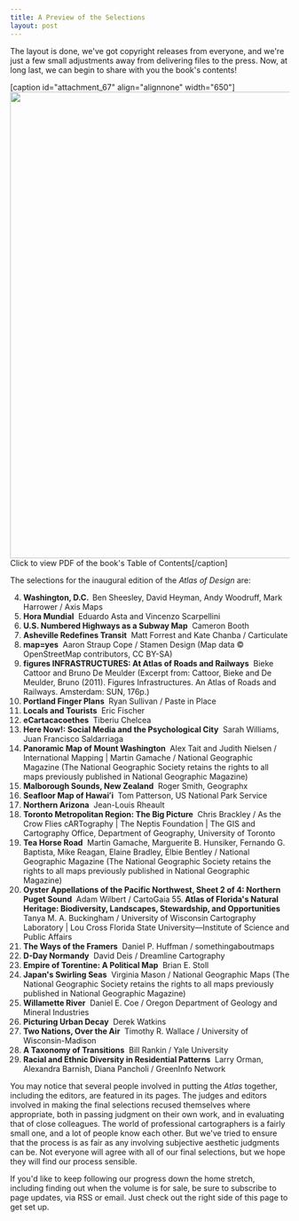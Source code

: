 ```yaml
---
title: A Preview of the Selections
layout: post
---
```


The layout is done, we've got copyright releases from everyone, and we're just a few small adjustments away from delivering files to the press. Now, at long last, we can begin to share with you the book's contents!<!--more-->

[caption id="attachment_67" align="alignnone" width="650"]<a href="http://atlasofdesign.org/wp-content/uploads/2012/08/Contents-low-res.pdf"><img class="size-full wp-image-67 " title="Contents Img" src="http://atlasofdesign.org/wp-content/uploads/2012/08/Contents-Img.png" alt="" width="650" height="841" /></a> Click to view PDF of the book's Table of Contents[/caption]

The selections for the inaugural edition of the <em>Atlas of Design</em> are:

4. <strong>Washington, D.C.  </strong>Ben Sheesley, David Heyman, Andy Woodruff, Mark Harrower / Axis Maps
8. <strong>Hora Mundial</strong>  Eduardo Asta and Vincenzo Scarpellini
10. <strong>U.S. Numbered Highways as a Subway Map</strong>  Cameron Booth
14. <strong>Asheville Redefines Transit</strong>  Matt Forrest and Kate Chanba / Carticulate
17. <strong>map=yes</strong>  Aaron Straup Cope / Stamen Design (Map data © OpenStreetMap contributors, CC BY-SA)
20. <strong>figures INFRASTRUCTURES: At Atlas of Roads and Railways</strong>  Bieke Cattoor and Bruno De Meulder (Excerpt from: Cattoor, Bieke and De Meulder, Bruno (2011). Figures Infrastructures. An Atlas of Roads and Railways. Amsterdam: SUN, 176p.)
22. <strong>Portland Finger Plans</strong>  Ryan Sullivan / Paste in Place
26. <strong>Locals and Tourists</strong>  Eric Fischer
28. <strong>eCartacacoethes</strong>  Tiberiu Chelcea
31. <strong>Here Now!: Social Media and the Psychological City</strong>  Sarah Williams, Juan Francisco Saldarriaga
34. <strong>Panoramic Map of Mount Washington</strong>  Alex Tait and Judith Nielsen / International Mapping | Martin Gamache / National Geographic Magazine (The National Geographic Society retains the rights to all maps previously published in National Geographic Magazine)
36. <strong>Malborough Sounds, New Zealand</strong>  Roger Smith, Geographx
40. <strong>Seafloor Map of Hawaiʻi</strong>  Tom Patterson, US National Park Service
44. <strong>Northern Arizona</strong>  Jean-Louis Rheault
47. <strong>Toronto Metropolitan Region: The Big Picture</strong>  Chris Brackley / As the Crow Flies cARTography | The Neptis Foundation | The GIS and Cartography Office, Department of Geography, University of Toronto
50. <strong>Tea Horse Road</strong>  Martin Gamache, Marguerite B. Hunsiker, Fernando G. Baptista, Mike Reagan, Elaine Bradley, Elbie Bentley / National Geographic Magazine (The National Geographic Society retains the rights to all maps previously published in National Geographic Magazine)
52. <strong>Oyster Appellations of the Pacific Northwest, Sheet 2 of 4: Northern Puget Sound</strong>  Adam Wilbert / CartoGaia
55.<strong> Atlas of Florida's Natural Heritage: Biodiversity, Landscapes, Stewardship, and Opportunities</strong>  Tanya M. A. Buckingham / University of Wisconsin Cartography Laboratory | Lou Cross Florida State University—Institute of Science and Public Affairs
58. <strong>The Ways of the Framers</strong>  Daniel P. Huffman / somethingaboutmaps
61. <strong>D-Day Normandy</strong>  David Deis / Dreamline Cartography
64. <strong>Empire of Torentine: A Political Map</strong>  Brian E. Stoll
68. <strong>Japan's Swirling Seas</strong>  Virginia Mason / National Geographic Maps (The National Geographic Society retains the rights to all maps previously published in National Geographic Magazine)
70. <strong>Willamette River</strong>  Daniel E. Coe / Oregon Department of Geology and Mineral Industries
73. <strong>Picturing Urban Decay</strong>  Derek Watkins
76. <strong>Two Nations, Over the Air</strong>  Timothy R. Wallace / University of Wisconsin-Madison
78. <strong>A Taxonomy of Transitions</strong>  Bill Rankin / Yale University
80. <strong>Racial and Ethnic Diversity in Residential Patterns</strong>  Larry Orman, Alexandra Barnish, Diana Pancholi / GreenInfo Network

You may notice that several people involved in putting the <em>Atlas</em> together, including the editors, are featured in its pages. The judges and editors involved in making the final selections recused themselves where appropriate, both in passing judgment on their own work, and in evaluating that of close colleagues. The world of professional cartographers is a fairly small one, and a lot of people know each other. But we've tried to ensure that the process is as fair as any involving subjective aesthetic judgments can be. Not everyone will agree with all of our final selections, but we hope they will find our process sensible.

If you'd like to keep following our progress down the home stretch, including finding out when the volume is for sale, be sure to subscribe to page updates, via RSS or email. Just check out the right side of this page to get set up.